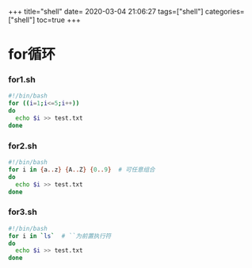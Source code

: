 +++
title="shell"
date= 2020-03-04 21:06:27
tags=["shell"]
categories=["shell"]
toc=true
+++
# for循环
### for1.sh
```sh
#!/bin/bash
for ((i=1;i<=5;i++))
do
  echo $i >> test.txt
done
```
### for2.sh
```sh
#!/bin/bash
for i in {a..z} {A..Z} {0..9}  # 可任意组合
do
  echo $i >> test.txt
done
```
### for3.sh
```sh
#!/bin/bash
for i in `ls`  # ``为前置执行符
do
  echo $i >> test.txt
done
```